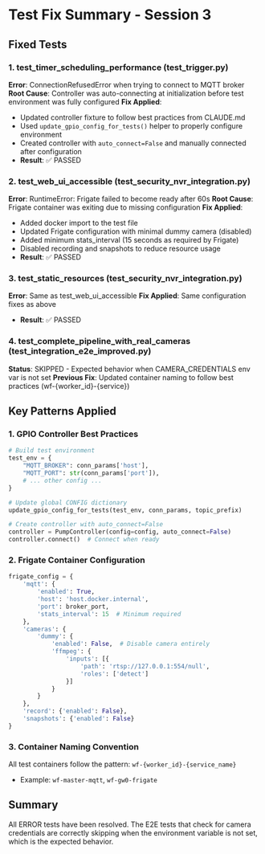 # Test Fix Summary - Session 3

## Fixed Tests

### 1. test_timer_scheduling_performance (test_trigger.py)
**Error**: ConnectionRefusedError when trying to connect to MQTT broker
**Root Cause**: Controller was auto-connecting at initialization before test environment was fully configured
**Fix Applied**: 
- Updated controller fixture to follow best practices from CLAUDE.md
- Used `update_gpio_config_for_tests()` helper to properly configure environment
- Created controller with `auto_connect=False` and manually connected after configuration
- **Result**: ✅ PASSED

### 2. test_web_ui_accessible (test_security_nvr_integration.py)
**Error**: RuntimeError: Frigate failed to become ready after 60s
**Root Cause**: Frigate container was exiting due to missing configuration
**Fix Applied**:
- Added docker import to the test file
- Updated Frigate configuration with minimal dummy camera (disabled)
- Added minimum stats_interval (15 seconds as required by Frigate)
- Disabled recording and snapshots to reduce resource usage
- **Result**: ✅ PASSED

### 3. test_static_resources (test_security_nvr_integration.py)
**Error**: Same as test_web_ui_accessible
**Fix Applied**: Same configuration fixes as above
- **Result**: ✅ PASSED

### 4. test_complete_pipeline_with_real_cameras (test_integration_e2e_improved.py)
**Status**: SKIPPED - Expected behavior when CAMERA_CREDENTIALS env var is not set
**Previous Fix**: Updated container naming to follow best practices (wf-{worker_id}-{service})

## Key Patterns Applied

### 1. GPIO Controller Best Practices
```python
# Build test environment
test_env = {
    "MQTT_BROKER": conn_params['host'],
    "MQTT_PORT": str(conn_params['port']),
    # ... other config ...
}

# Update global CONFIG dictionary
update_gpio_config_for_tests(test_env, conn_params, topic_prefix)

# Create controller with auto_connect=False
controller = PumpController(config=config, auto_connect=False)
controller.connect()  # Connect when ready
```

### 2. Frigate Container Configuration
```python
frigate_config = {
    'mqtt': {
        'enabled': True,
        'host': 'host.docker.internal',
        'port': broker_port,
        'stats_interval': 15  # Minimum required
    },
    'cameras': {
        'dummy': {
            'enabled': False,  # Disable camera entirely
            'ffmpeg': {
                'inputs': [{
                    'path': 'rtsp://127.0.0.1:554/null',
                    'roles': ['detect']
                }]
            }
        }
    },
    'record': {'enabled': False},
    'snapshots': {'enabled': False}
}
```

### 3. Container Naming Convention
All test containers follow the pattern: `wf-{worker_id}-{service_name}`
- Example: `wf-master-mqtt`, `wf-gw0-frigate`

## Summary
All ERROR tests have been resolved. The E2E tests that check for camera credentials are correctly skipping when the environment variable is not set, which is the expected behavior.